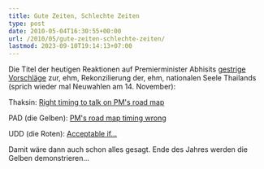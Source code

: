```yaml
---
title: Gute Zeiten, Schlechte Zeiten
type: post
date: 2010-05-04T16:30:55+00:00
url: /2010/05/gute-zeiten-schlechte-zeiten/
lastmod: 2023-09-10T19:14:13+07:00
---
```

Die Titel der heutigen Reaktionen auf Premierminister Abhisits [gestrige Vorschläge][1] zur, ehm, Rekonzilierung der, ehm, nationalen Seele Thailands (sprich wieder mal Neuwahlen am 14. November):

Thaksin: [Right timing to talk on PM's road map][2]

<span class="caps">PAD</span> (die Gelben): [PM's road map timing wrong][3]

<span class="caps">UDD</span> (die Roten): [Acceptable if...][4]

Damit wäre dann auch schon alles gesagt. Ende des Jahres werden die Gelben demonstrieren...

 [1]: http://www.nationmultimedia.com/home/2010/05/05/politics/PM&039;s-road-map-to-be-activated-regardless-of-re-30128575.html
 [2]: http://www.nationmultimedia.com/home/2010/05/05/politics/Right-timing-to-talk-on-PM&039;s-road-map-Thaksin-30128579.html
 [3]: http://www.nationmultimedia.com/home/2010/05/05/politics/PM&039;s-road-map-timing-wrong-PAD-30128577.html
 [4]: http://www.nationmultimedia.com/home/2010/05/05/politics/Acceptable-if--30128580.html

